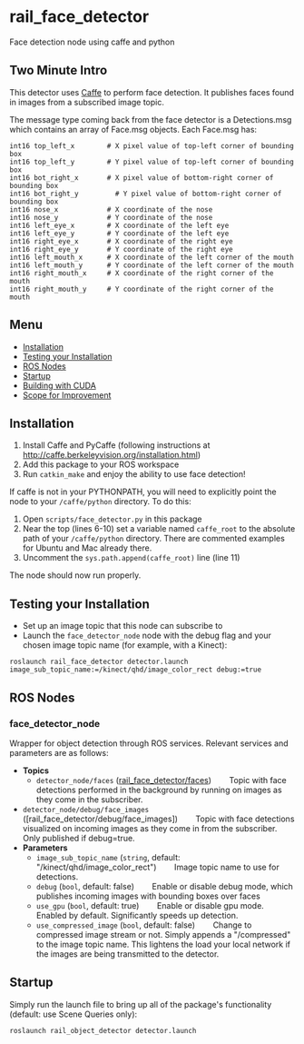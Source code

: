 # rail_face_detector
Face detection node using caffe and python

## Two Minute Intro

This detector uses [Caffe](http://caffe.berkeleyvision.org/) to perform face detection. It publishes faces found in images from a subscribed image topic.

The message type coming back from the face detector is a Detections.msg which contains an array of Face.msg objects. Each Face.msg has:
```
int16 top_left_x        # X pixel value of top-left corner of bounding box
int16 top_left_y        # Y pixel value of top-left corner of bounding box
int16 bot_right_x       # X pixel value of bottom-right corner of bounding box
int16 bot_right_y 		  # Y pixel value of bottom-right corner of bounding box
int16 nose_x            # X coordinate of the nose
int16 nose_y            # Y coordinate of the nose
int16 left_eye_x        # X coordinate of the left eye
int16 left_eye_y        # Y coordinate of the left eye
int16 right_eye_x       # X coordinate of the right eye
int16 right_eye_y       # Y coordinate of the right eye
int16 left_mouth_x      # X coordinate of the left corner of the mouth
int16 left_mouth_y      # Y coordinate of the left corner of the mouth
int16 right_mouth_x     # X coordinate of the right corner of the mouth
int16 right_mouth_y     # Y coordinate of the right corner of the mouth
```

## Menu
 * [Installation](#installation)
 * [Testing your Installation](#testing-your-installation)
 * [ROS Nodes](#ros-nodes)
 * [Startup](#startup)
 * [Building with CUDA](#building-with-cuda)
 * [Scope for Improvement](#scope-for-improvement)

## Installation

1. Install Caffe and PyCaffe (following instructions at http://caffe.berkeleyvision.org/installation.html)
1. Add this package to your ROS workspace
1. Run `catkin_make` and enjoy the ability to use face detection!

If caffe is not in your PYTHONPATH, you will need to explicitly point the node to your `/caffe/python` directory. To do this:
1. Open `scripts/face_detector.py` in this package
1. Near the top (lines 6-10) set a variable named `caffe_root` to the absolute path of your `/caffe/python` directory. There are commented examples for Ubuntu and Mac already there.
1. Uncomment the `sys.path.append(caffe_root)` line (line 11)

The node should now run properly.

## Testing your Installation

- Set up an image topic that this node can subscribe to
- Launch the `face_detector_node` node with the debug flag and your chosen image topic name (for example, with a Kinect):
```
roslaunch rail_face_detector detector.launch image_sub_topic_name:=/kinect/qhd/image_color_rect debug:=true
```

## ROS Nodes

### face_detector_node

Wrapper for object detection through ROS services.  Relevant services and parameters are as follows:

* **Topics**
  * `detector_node/faces` ([rail_face_detector/faces](msg/Detections.msg))
&nbsp;&nbsp;&nbsp;&nbsp;&nbsp;&nbsp; Topic with face detections performed in the background by running on images as they come in the subscriber.
* `detector_node/debug/face_images` ([rail_face_detector/debug/face_images])
&nbsp;&nbsp;&nbsp;&nbsp;&nbsp;&nbsp; Topic with face detections visualized on incoming images as they come in from the subscriber. Only published if debug=true.
* **Parameters**
  * `image_sub_topic_name` (`string`, default: "/kinect/qhd/image_color_rect")
 &nbsp;&nbsp;&nbsp;&nbsp;&nbsp;&nbsp; Image topic name to use for detections.
  * `debug` (`bool`, default: false)
 &nbsp;&nbsp;&nbsp;&nbsp;&nbsp;&nbsp; Enable or disable debug mode, which publishes incoming images with bounding boxes over faces
  * `use_gpu` (`bool`, default: true)
 &nbsp;&nbsp;&nbsp;&nbsp;&nbsp;&nbsp; Enable or disable gpu mode. Enabled by default. Significantly speeds up detection.
   * `use_compressed_image` (`bool`, default: false)
 &nbsp;&nbsp;&nbsp;&nbsp;&nbsp;&nbsp; Change to compressed image stream or not. Simply appends a "/compressed" to the image topic name. This lightens the load your local network if the images are being transmitted to the detector.

## Startup

Simply run the launch file to bring up all of the package's functionality (default: use Scene Queries only):
```
roslaunch rail_object_detector detector.launch
```
